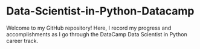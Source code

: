 # Data-Scientist-in-Python-Datacamp
Welcome to my GitHub repository! Here, I record my progress and accomplishments as I go through the DataCamp Data Scientist in Python career track.
